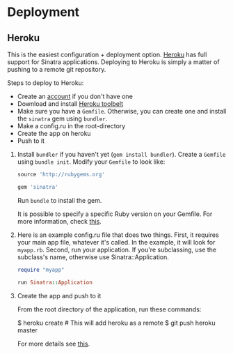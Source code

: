 Deployment
==========

Heroku
------

This is the easiest configuration + deployment option.  [Heroku] has full
support for Sinatra applications.   Deploying to Heroku is simply a matter of
pushing to a remote git repository.

Steps to deploy to Heroku:

* Create an [account](http://heroku.com/signup) if you don't have one
* Download and install [Heroku toolbelt](https://toolbelt.heroku.com/)
* Make sure you have a `Gemfile`. Otherwise, you can create one and install the `sinatra` gem using `bundler`.
* Make a config.ru in the root-directory
* Create the app on heroku
* Push to it

1. Install `bundler` if you haven't yet (`gem install bundler`). Create a `Gemfile` using `bundle init`. Modify your `Gemfile` to look like:

    ```ruby
    source 'http://rubygems.org'

    gem 'sinatra'
    ```

    Run `bundle` to install the gem.

    It is possible to specify a specific Ruby version on your Gemfile.
    For more information, check [this](https://devcenter.heroku.com/articles/ruby-versions).

2. Here is an example config.ru file that does two things.  First, it requires
   your main app file, whatever it's called. In the example, it will look for
   `myapp.rb`. Second, run your application. If you're subclassing, use the
   subclass's name, otherwise use Sinatra::Application.

    ```ruby
    require "myapp"

    run Sinatra::Application
    ```

3. Create the app and push to it

   From the root directory of the application, run these commands:

    $ heroku create <app-name>  # This will add heroku as a remote
    $ git push heroku master

   For more details see [this](http://github.com/sinatra/heroku-sinatra-app).

   [Heroku]: http://www.heroku.com
